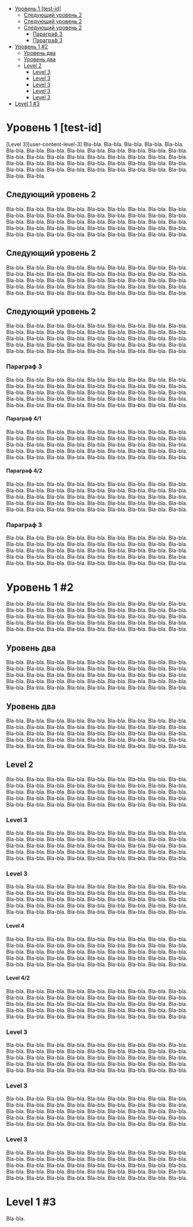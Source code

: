 
  - [Уровень 1 [test-id]](#user-content-уровень-1-test-id)
    - [Следующий уровень 2](#user-content-следующий-уровень-2)
    - [Следующий уровень 2](#user-content-следующий-уровень-2-1)
    - [Следующий уровень 2](#user-content-следующий-уровень-2-2)
      - [Параграф 3](#user-content-параграф-3)
      - [Параграф 3](#user-content-параграф-3-1)
  - [Уровень 1 #2](#user-content-уровень-1-2)
    - [Уровень два](#user-content-уровень-два)
    - [Уровень два](#user-content-уровень-два-1)
    - [Level 2](#user-content-level-2)
      - [Level 3](#user-content-level-3)
      - [Level 3](#user-content-level-3-1)
      - [Level 3](#user-content-level-3-2)
      - [Level 3](#user-content-level-3-3)
      - [Level 3](#user-content-level-3-4)
  - [Level 1 #3](#user-content-level-1-3)


# Уровень 1 [test-id]

[Level 3][user-content-level-3] Bla-bla. Bla-bla. Bla-bla. Bla-bla. Bla-bla. Bla-bla. Bla-bla. Bla-bla. Bla-bla. Bla-bla. Bla-bla. Bla-bla. Bla-bla.
Bla-bla. Bla-bla. Bla-bla. Bla-bla. Bla-bla. Bla-bla. Bla-bla. Bla-bla. Bla-bla. Bla-bla. Bla-bla. Bla-bla. Bla-bla. Bla-bla. Bla-bla.
Bla-bla. Bla-bla. Bla-bla. Bla-bla. Bla-bla. Bla-bla. Bla-bla. Bla-bla. Bla-bla. Bla-bla. Bla-bla. Bla-bla. Bla-bla. Bla-bla. Bla-bla.

## Следующий уровень 2

Bla-bla. Bla-bla. Bla-bla. Bla-bla. Bla-bla. Bla-bla. Bla-bla. Bla-bla. Bla-bla. Bla-bla. Bla-bla. Bla-bla. Bla-bla. Bla-bla. Bla-bla.
Bla-bla. Bla-bla. Bla-bla. Bla-bla. Bla-bla. Bla-bla. Bla-bla. Bla-bla. Bla-bla. Bla-bla. Bla-bla. Bla-bla. Bla-bla. Bla-bla. Bla-bla.
Bla-bla. Bla-bla. Bla-bla. Bla-bla. Bla-bla. Bla-bla. Bla-bla. Bla-bla. Bla-bla. Bla-bla. Bla-bla. Bla-bla. Bla-bla. Bla-bla. Bla-bla.

## Следующий уровень 2

Bla-bla. Bla-bla. Bla-bla. Bla-bla. Bla-bla. Bla-bla. Bla-bla. Bla-bla. Bla-bla. Bla-bla. Bla-bla. Bla-bla. Bla-bla. Bla-bla. Bla-bla.
Bla-bla. Bla-bla. Bla-bla. Bla-bla. Bla-bla. Bla-bla. Bla-bla. Bla-bla. Bla-bla. Bla-bla. Bla-bla. Bla-bla. Bla-bla. Bla-bla. Bla-bla.
Bla-bla. Bla-bla. Bla-bla. Bla-bla. Bla-bla. Bla-bla. Bla-bla. Bla-bla. Bla-bla. Bla-bla. Bla-bla. Bla-bla. Bla-bla. Bla-bla. Bla-bla.

## Следующий уровень 2

Bla-bla. Bla-bla. Bla-bla. Bla-bla. Bla-bla. Bla-bla. Bla-bla. Bla-bla. Bla-bla. Bla-bla. Bla-bla. Bla-bla. Bla-bla. Bla-bla. Bla-bla.
Bla-bla. Bla-bla. Bla-bla. Bla-bla. Bla-bla. Bla-bla. Bla-bla. Bla-bla. Bla-bla. Bla-bla. Bla-bla. Bla-bla. Bla-bla. Bla-bla. Bla-bla.
Bla-bla. Bla-bla. Bla-bla. Bla-bla. Bla-bla. Bla-bla. Bla-bla. Bla-bla. Bla-bla. Bla-bla. Bla-bla. Bla-bla. Bla-bla. Bla-bla. Bla-bla.

### Параграф 3

Bla-bla. Bla-bla. Bla-bla. Bla-bla. Bla-bla. Bla-bla. Bla-bla. Bla-bla. Bla-bla. Bla-bla. Bla-bla. Bla-bla. Bla-bla. Bla-bla. Bla-bla.
Bla-bla. Bla-bla. Bla-bla. Bla-bla. Bla-bla. Bla-bla. Bla-bla. Bla-bla. Bla-bla. Bla-bla. Bla-bla. Bla-bla. Bla-bla. Bla-bla. Bla-bla.
Bla-bla. Bla-bla. Bla-bla. Bla-bla. Bla-bla. Bla-bla. Bla-bla. Bla-bla. Bla-bla. Bla-bla. Bla-bla. Bla-bla. Bla-bla. Bla-bla. Bla-bla.

#### Параграф 4/1

Bla-bla. Bla-bla. Bla-bla. Bla-bla. Bla-bla. Bla-bla. Bla-bla. Bla-bla. Bla-bla. Bla-bla. Bla-bla. Bla-bla. Bla-bla. Bla-bla. Bla-bla.
Bla-bla. Bla-bla. Bla-bla. Bla-bla. Bla-bla. Bla-bla. Bla-bla. Bla-bla. Bla-bla. Bla-bla. Bla-bla. Bla-bla. Bla-bla. Bla-bla. Bla-bla.
Bla-bla. Bla-bla. Bla-bla. Bla-bla. Bla-bla. Bla-bla. Bla-bla. Bla-bla. Bla-bla. Bla-bla. Bla-bla. Bla-bla. Bla-bla. Bla-bla. Bla-bla.

#### Параграф 4/2

Bla-bla. Bla-bla. Bla-bla. Bla-bla. Bla-bla. Bla-bla. Bla-bla. Bla-bla. Bla-bla. Bla-bla. Bla-bla. Bla-bla. Bla-bla. Bla-bla. Bla-bla.
Bla-bla. Bla-bla. Bla-bla. Bla-bla. Bla-bla. Bla-bla. Bla-bla. Bla-bla. Bla-bla. Bla-bla. Bla-bla. Bla-bla. Bla-bla. Bla-bla. Bla-bla.
Bla-bla. Bla-bla. Bla-bla. Bla-bla. Bla-bla. Bla-bla. Bla-bla. Bla-bla. Bla-bla. Bla-bla. Bla-bla. Bla-bla. Bla-bla. Bla-bla. Bla-bla.

### Параграф 3

Bla-bla. Bla-bla. Bla-bla. Bla-bla. Bla-bla. Bla-bla. Bla-bla. Bla-bla. Bla-bla. Bla-bla. Bla-bla. Bla-bla. Bla-bla. Bla-bla. Bla-bla.
Bla-bla. Bla-bla. Bla-bla. Bla-bla. Bla-bla. Bla-bla. Bla-bla. Bla-bla. Bla-bla. Bla-bla. Bla-bla. Bla-bla. Bla-bla. Bla-bla. Bla-bla.
Bla-bla. Bla-bla. Bla-bla. Bla-bla. Bla-bla. Bla-bla. Bla-bla. Bla-bla. Bla-bla. Bla-bla. Bla-bla. Bla-bla. Bla-bla. Bla-bla. Bla-bla.

# Уровень 1 #2

Bla-bla. Bla-bla. Bla-bla. Bla-bla. Bla-bla. Bla-bla. Bla-bla. Bla-bla. Bla-bla. Bla-bla. Bla-bla. Bla-bla. Bla-bla. Bla-bla. Bla-bla.
Bla-bla. Bla-bla. Bla-bla. Bla-bla. Bla-bla. Bla-bla. Bla-bla. Bla-bla. Bla-bla. Bla-bla. Bla-bla. Bla-bla. Bla-bla. Bla-bla. Bla-bla.
Bla-bla. Bla-bla. Bla-bla. Bla-bla. Bla-bla. Bla-bla. Bla-bla. Bla-bla. Bla-bla. Bla-bla. Bla-bla. Bla-bla. Bla-bla. Bla-bla. Bla-bla.

## Уровень два

Bla-bla. Bla-bla. Bla-bla. Bla-bla. Bla-bla. Bla-bla. Bla-bla. Bla-bla. Bla-bla. Bla-bla. Bla-bla. Bla-bla. Bla-bla. Bla-bla. Bla-bla.
Bla-bla. Bla-bla. Bla-bla. Bla-bla. Bla-bla. Bla-bla. Bla-bla. Bla-bla. Bla-bla. Bla-bla. Bla-bla. Bla-bla. Bla-bla. Bla-bla. Bla-bla.
Bla-bla. Bla-bla. Bla-bla. Bla-bla. Bla-bla. Bla-bla. Bla-bla. Bla-bla. Bla-bla. Bla-bla. Bla-bla. Bla-bla. Bla-bla. Bla-bla. Bla-bla.

## Уровень два

Bla-bla. Bla-bla. Bla-bla. Bla-bla. Bla-bla. Bla-bla. Bla-bla. Bla-bla. Bla-bla. Bla-bla. Bla-bla. Bla-bla. Bla-bla. Bla-bla. Bla-bla.
Bla-bla. Bla-bla. Bla-bla. Bla-bla. Bla-bla. Bla-bla. Bla-bla. Bla-bla. Bla-bla. Bla-bla. Bla-bla. Bla-bla. Bla-bla. Bla-bla. Bla-bla.
Bla-bla. Bla-bla. Bla-bla. Bla-bla. Bla-bla. Bla-bla. Bla-bla. Bla-bla. Bla-bla. Bla-bla. Bla-bla. Bla-bla. Bla-bla. Bla-bla. Bla-bla.

## Level 2

Bla-bla. Bla-bla. Bla-bla. Bla-bla. Bla-bla. Bla-bla. Bla-bla. Bla-bla. Bla-bla. Bla-bla. Bla-bla. Bla-bla. Bla-bla. Bla-bla. Bla-bla.
Bla-bla. Bla-bla. Bla-bla. Bla-bla. Bla-bla. Bla-bla. Bla-bla. Bla-bla. Bla-bla. Bla-bla. Bla-bla. Bla-bla. Bla-bla. Bla-bla. Bla-bla.
Bla-bla. Bla-bla. Bla-bla. Bla-bla. Bla-bla. Bla-bla. Bla-bla. Bla-bla. Bla-bla. Bla-bla. Bla-bla. Bla-bla. Bla-bla. Bla-bla. Bla-bla.

### Level 3

Bla-bla. Bla-bla. Bla-bla. Bla-bla. Bla-bla. Bla-bla. Bla-bla. Bla-bla. Bla-bla. Bla-bla. Bla-bla. Bla-bla. Bla-bla. Bla-bla. Bla-bla.
Bla-bla. Bla-bla. Bla-bla. Bla-bla. Bla-bla. Bla-bla. Bla-bla. Bla-bla. Bla-bla. Bla-bla. Bla-bla. Bla-bla. Bla-bla. Bla-bla. Bla-bla.
Bla-bla. Bla-bla. Bla-bla. Bla-bla. Bla-bla. Bla-bla. Bla-bla. Bla-bla. Bla-bla. Bla-bla. Bla-bla. Bla-bla. Bla-bla. Bla-bla. Bla-bla.

### Level 3

Bla-bla. Bla-bla. Bla-bla. Bla-bla. Bla-bla. Bla-bla. Bla-bla. Bla-bla. Bla-bla. Bla-bla. Bla-bla. Bla-bla. Bla-bla. Bla-bla. Bla-bla.
Bla-bla. Bla-bla. Bla-bla. Bla-bla. Bla-bla. Bla-bla. Bla-bla. Bla-bla. Bla-bla. Bla-bla. Bla-bla. Bla-bla. Bla-bla. Bla-bla. Bla-bla.
Bla-bla. Bla-bla. Bla-bla. Bla-bla. Bla-bla. Bla-bla. Bla-bla. Bla-bla. Bla-bla. Bla-bla. Bla-bla. Bla-bla. Bla-bla. Bla-bla. Bla-bla.

#### Level 4

Bla-bla. Bla-bla. Bla-bla. Bla-bla. Bla-bla. Bla-bla. Bla-bla. Bla-bla. Bla-bla. Bla-bla. Bla-bla. Bla-bla. Bla-bla. Bla-bla. Bla-bla.
Bla-bla. Bla-bla. Bla-bla. Bla-bla. Bla-bla. Bla-bla. Bla-bla. Bla-bla. Bla-bla. Bla-bla. Bla-bla. Bla-bla. Bla-bla. Bla-bla. Bla-bla.
Bla-bla. Bla-bla. Bla-bla. Bla-bla. Bla-bla. Bla-bla. Bla-bla. Bla-bla. Bla-bla. Bla-bla. Bla-bla. Bla-bla. Bla-bla. Bla-bla. Bla-bla.

#### Level 4/2

Bla-bla. Bla-bla. Bla-bla. Bla-bla. Bla-bla. Bla-bla. Bla-bla. Bla-bla. Bla-bla. Bla-bla. Bla-bla. Bla-bla. Bla-bla. Bla-bla. Bla-bla.
Bla-bla. Bla-bla. Bla-bla. Bla-bla. Bla-bla. Bla-bla. Bla-bla. Bla-bla. Bla-bla. Bla-bla. Bla-bla. Bla-bla. Bla-bla. Bla-bla. Bla-bla.
Bla-bla. Bla-bla. Bla-bla. Bla-bla. Bla-bla. Bla-bla. Bla-bla. Bla-bla. Bla-bla. Bla-bla. Bla-bla. Bla-bla. Bla-bla. Bla-bla. Bla-bla.

### Level 3

Bla-bla. Bla-bla. Bla-bla. Bla-bla. Bla-bla. Bla-bla. Bla-bla. Bla-bla. Bla-bla. Bla-bla. Bla-bla. Bla-bla. Bla-bla. Bla-bla. Bla-bla.
Bla-bla. Bla-bla. Bla-bla. Bla-bla. Bla-bla. Bla-bla. Bla-bla. Bla-bla. Bla-bla. Bla-bla. Bla-bla. Bla-bla. Bla-bla. Bla-bla. Bla-bla.
Bla-bla. Bla-bla. Bla-bla. Bla-bla. Bla-bla. Bla-bla. Bla-bla. Bla-bla. Bla-bla. Bla-bla. Bla-bla. Bla-bla. Bla-bla. Bla-bla. Bla-bla.

### Level 3

Bla-bla. Bla-bla. Bla-bla. Bla-bla. Bla-bla. Bla-bla. Bla-bla. Bla-bla. Bla-bla. Bla-bla. Bla-bla. Bla-bla. Bla-bla. Bla-bla. Bla-bla.
Bla-bla. Bla-bla. Bla-bla. Bla-bla. Bla-bla. Bla-bla. Bla-bla. Bla-bla. Bla-bla. Bla-bla. Bla-bla. Bla-bla. Bla-bla. Bla-bla. Bla-bla.
Bla-bla. Bla-bla. Bla-bla. Bla-bla. Bla-bla. Bla-bla. Bla-bla. Bla-bla. Bla-bla. Bla-bla. Bla-bla. Bla-bla. Bla-bla. Bla-bla. Bla-bla.

### Level 3

Bla-bla. Bla-bla. Bla-bla. Bla-bla. Bla-bla. Bla-bla. Bla-bla. Bla-bla. Bla-bla. Bla-bla. Bla-bla. Bla-bla. Bla-bla. Bla-bla. Bla-bla.
Bla-bla. Bla-bla. Bla-bla. Bla-bla. Bla-bla. Bla-bla. Bla-bla. Bla-bla. Bla-bla. Bla-bla. Bla-bla. Bla-bla. Bla-bla. Bla-bla. Bla-bla.
Bla-bla. Bla-bla. Bla-bla. Bla-bla. Bla-bla. Bla-bla. Bla-bla. Bla-bla. Bla-bla. Bla-bla. Bla-bla. Bla-bla. Bla-bla. Bla-bla. Bla-bla.

# Level 1 #3

Bla-bla.


